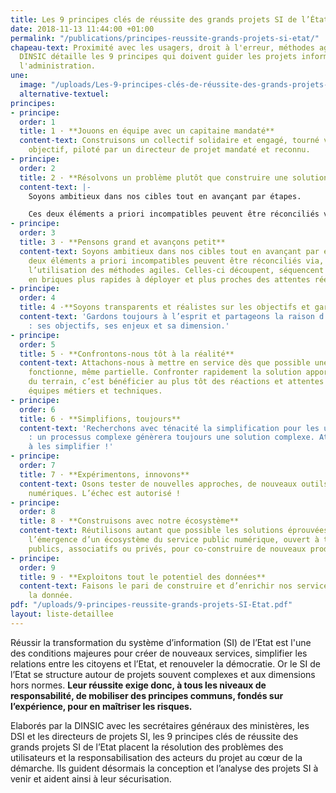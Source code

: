 ```yaml
---
title: Les 9 principes clés de réussite des grands projets SI de l’État
date: 2018-11-13 11:44:00 +01:00
permalink: "/publications/principes-reussite-grands-projets-si-etat/"
chapeau-text: Proximité avec les usagers, droit à l'erreur, méthodes agiles... La
  DINSIC détaille les 9 principes qui doivent guider les projets informatiques dans
  l'administration.
une:
  image: "/uploads/Les-9-principes-clés-de-réussite-des-grands-projets-SI-de-lEtat.JPG"
  alternative-textuel: 
principes:
- principe: 
  order: 1
  title: 1 · **Jouons en équipe avec un capitaine mandaté**
  content-text: Construisons un collectif solidaire et engagé, tourné vers un même
    objectif, piloté par un directeur de projet mandaté et reconnu.
- principe: 
  order: 2
  title: 2 · **Résolvons un problème plutôt que construire une solution**
  content-text: |-
    Soyons ambitieux dans nos cibles tout en avançant par étapes.

    Ces deux éléments a priori incompatibles peuvent être réconciliés via, notamment, l’utilisation des méthodes agiles. Celles-ci découpent, séquencent les réalisations en briques plus rapides à déployer et plus proches des attentes réelles des utilisateurs.
- principe: 
  order: 3
  title: 3 · **Pensons grand et avançons petit**
  content-text: Soyons ambitieux dans nos cibles tout en avançant par étapes. Ces
    deux éléments a priori incompatibles peuvent être réconciliés via, notamment,
    l’utilisation des méthodes agiles. Celles-ci découpent, séquencent les réalisations
    en briques plus rapides à déployer et plus proches des attentes réelles des utilisateurs.
- principe: 
  order: 4
  title: 4 ·**Soyons transparents et réalistes sur les objectifs et gardons le cap**
  content-text: 'Gardons toujours à l’esprit et partageons la raison d’être du projet
    : ses objectifs, ses enjeux et sa dimension.'
- principe: 
  order: 5
  title: 5 · **Confrontons-nous tôt à la réalité**
  content-text: Attachons-nous à mettre en service dès que possible une solution qui
    fonctionne, même partielle. Confronter rapidement la solution apportée à la réalité
    du terrain, c’est bénéficier au plus tôt des réactions et attentes des utilisateurs,
    équipes métiers et techniques.
- principe: 
  order: 6
  title: 6 · **Simplifions, toujours**
  content-text: 'Recherchons avec ténacité la simplification pour les utilisateurs
    : un processus complexe génèrera toujours une solution complexe. Attachons-nous
    à les simplifier !'
- principe: 
  order: 7
  title: 7 · **Expérimentons, innovons**
  content-text: Osons tester de nouvelles approches, de nouveaux outils, des innovations
    numériques. L’échec est autorisé !
- principe: 
  order: 8
  title: 8 · **Construisons avec notre écosystème**
  content-text: Réutilisons autant que possible les solutions éprouvées et favorisons
    l’émergence d’un écosystème du service public numérique, ouvert à tous, acteurs
    publics, associatifs ou privés, pour co-construire de nouveaux produits.
- principe: 
  order: 9
  title: 9 · **Exploitons tout le potentiel des données**
  content-text: Faisons le pari de construire et d’enrichir nos services autour de
    la donnée.
pdf: "/uploads/9-principes-reussite-grands-projets-SI-Etat.pdf"
layout: liste-detaillee
---
```

Réussir la transformation du système d’information (SI) de l’Etat est l'une des conditions majeures pour créer de nouveaux services, simplifier les relations entre les citoyens et l’Etat, et renouveler la démocratie. Or le SI de l’Etat se structure autour de projets souvent complexes et aux dimensions hors normes. **Leur réussite exige donc, à tous les niveaux de responsabilité, de mobiliser des principes communs, fondés sur l’expérience, pour en maîtriser les risques.**
 
Elaborés par la DINSIC avec les secrétaires généraux des ministères, les DSI et les directeurs de projets SI, les 9 principes clés de réussite des grands projets SI de l’Etat placent la résolution des problèmes des utilisateurs et la responsabilisation des acteurs du projet au cœur de la démarche. Ils guident désormais la conception et l’analyse des projets SI à venir et aident ainsi à leur sécurisation.
